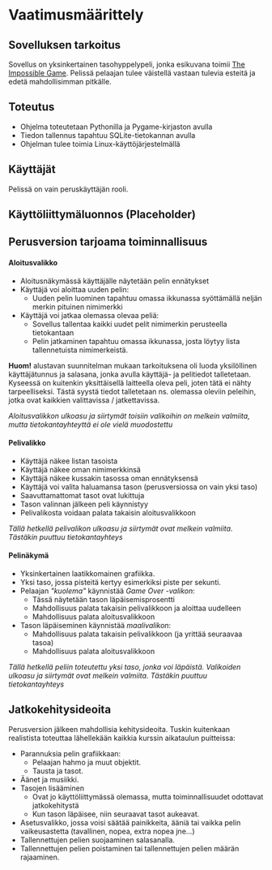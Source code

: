 # Vaatimusmäärittely

## Sovelluksen tarkoitus

Sovellus on yksinkertainen tasohyppelypeli, jonka esikuvana toimii [The Impossible Game](https://impossible.game/). Pelissä pelaajan tulee väistellä vastaan tulevia esteitä ja edetä mahdollisimman pitkälle.

## Toteutus

- Ohjelma toteutetaan Pythonilla ja Pygame-kirjaston avulla
- Tiedon tallennus tapahtuu SQLite-tietokannan avulla
- Ohjelman tulee toimia Linux-käyttöjärjestelmällä

## Käyttäjät

Pelissä on vain peruskäyttäjän rooli.

## Käyttöliittymäluonnos (Placeholder)

## Perusversion tarjoama toiminnallisuus

#### Aloitusvalikko

- Aloitusnäkymässä käyttäjälle näytetään pelin ennätykset
- Käyttäjä voi aloittaa uuden pelin:
    * Uuden pelin luominen tapahtuu omassa ikkunassa syöttämällä neljän merkin pituinen nimimerkki
- Käyttäjä voi jatkaa olemassa olevaa peliä:
    * Sovellus tallentaa kaikki uudet pelit nimimerkin perusteella tietokantaan
    * Pelin jatkaminen tapahtuu omassa ikkunassa, josta löytyy lista tallennetuista nimimerkeistä.

**Huom!** alustavan suunnitelman mukaan tarkoituksena oli luoda yksilöllinen käyttäjätunnus ja salasana, jonka avulla käyttäjä- ja pelitiedot talletetaan. Kyseessä on kuitenkin yksittäisellä laitteella oleva peli, joten tätä ei nähty tarpeelliseksi. Tästä syystä tiedot talletetaan ns. olemassa oleviin peleihin, jotka ovat kaikkien valittavissa / jatkettavissa.

*Aloitusvalikkon ulkoasu ja siirtymät toisiin valikoihin on melkein valmiita, mutta tietokantayhteyttä ei ole vielä muodostettu*

#### Pelivalikko

- Käyttäjä näkee listan tasoista
- Käyttäjä näkee oman nimimerkkinsä
- Käyttäjä näkee kussakin tasossa oman ennätyksensä
- Käyttäjä voi valita haluamansa tason (perusversiossa on vain yksi taso)
- Saavuttamattomat tasot ovat lukittuja
- Tason valinnan jälkeen peli käynnistyy
- Pelivalikosta voidaan palata takaisin aloitusvalikkoon

*Tällä hetkellä pelivalikon ulkoasu ja siirtymät ovat melkein valmiita. Tästäkin puuttuu tietokantayhteys*

#### Pelinäkymä

- Yksinkertainen laatikkomainen grafiikka.
- Yksi taso, jossa pisteitä kertyy esimerkiksi piste per sekunti.
- Pelaajan *"kuolema"* käynnistää *Game Over -valikon*:
    * Tässä näytetään tason läpäisemisprosentti
    * Mahdollisuus palata takaisin pelivalikkoon ja aloittaa uudelleen
    * Mahdollisuus palata aloitusvalikkoon
- Tason läpäiseminen käynnistää *maalivalikon*:
    * Mahdollisuus palata takaisin pelivalikkoon (ja yrittää seuraavaa tasoa)
    * Mahdollisuus palata aloitusvalikkoon

*Tällä hetkellä peliin toteutettu yksi taso, jonka voi läpäistä. Valikoiden ulkoasu ja siirtymät ovat melkein valmiita. Tästäkin puuttuu tietokantayhteys*

## Jatkokehitysideoita

Perusversion jälkeen mahdollisia kehitysideoita. Tuskin kuitenkaan realistista toteuttaa lähellekään kaikkia kurssin aikataulun puitteissa:

- Parannuksia pelin grafiikkaan:
    * Pelaajan hahmo ja muut objektit.
    * Tausta ja tasot.
- Äänet ja musiikki.
- Tasojen lisääminen
    * Ovat jo käyttöliittymässä olemassa, mutta toiminnallisuudet odottavat jatkokehitystä
    * Kun tason läpäisee, niin seuraavat tasot aukeavat.
- Asetusvalikko, jossa voisi säätää painikkeita, ääniä tai vaikka pelin vaikeusastetta (tavallinen, nopea, extra nopea jne...)
- Tallennettujen pelien suojaaminen salasanalla.
- Tallennettujen pelien poistaminen tai tallennettujen pelien määrän rajaaminen.